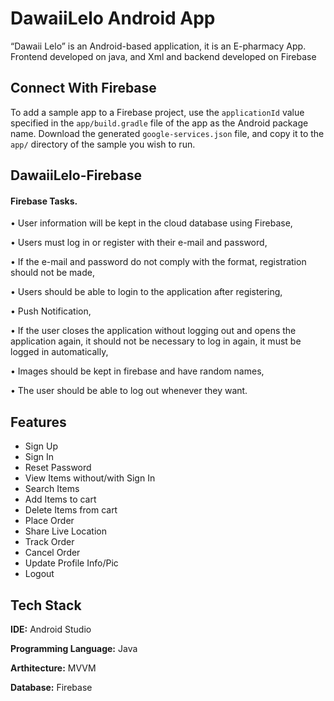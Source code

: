 # DawaiiLelo Android App

“Dawaii Lelo” is an Android-based application, it is an E-pharmacy App. Frontend developed on java, and Xml and backend developed on Firebase


## Connect With Firebase

To add a sample app to a Firebase project, use the ```applicationId``` value specified in the ```app/build.gradle``` file of the app as the Android package name. Download the generated ```google-services.json``` file, and copy it to the ```app/``` directory of the sample you wish to run.




## DawaiiLelo-Firebase

#### Firebase Tasks. 

• User information will be kept in the cloud database using Firebase,

• Users must log in or register with their e-mail and password,

• If the e-mail and password do not comply with the format, registration should not be made,

• Users should be able to login to the application after registering,

• Push Notification,

• If the user closes the application without logging out and opens the application again, it should not be necessary to log in again, it must be logged in automatically,

• Images should be kept in firebase and have random names,

• The user should be able to log out whenever they want.
## Features

- Sign Up
- Sign In
- Reset Password
- View Items without/with Sign In
- Search Items
- Add Items to cart
- Delete Items from cart
- Place Order
- Share Live Location
- Track Order
- Cancel Order
- Update Profile Info/Pic
- Logout


## Tech Stack

**IDE:** Android Studio

**Programming Language:** Java

**Arthitecture:** MVVM

**Database:** Firebase



